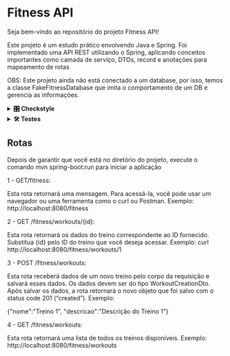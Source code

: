 # Fitness API

Seja bem-vindo ao repositório do projeto Fitness API!

Este projeto é um estudo prático envolvendo Java e Spring. Foi implementado uma API REST utilizando o Spring, aplicando conceitos importantes como camada de serviço, DTOs, record e anotações para mapeamento de rotas

OBS: Este projeto ainda não está conectado a um database, por isso, temos a classe FakeFitnessDatabase que imita o comportamento de um DB e gerencia as informações.

<details>
<summary><strong>🎛 Checkstyle</strong></summary>

Para assegurar a qualidade do código, utilizamos o Checkstyle neste projeto. Isso garante que o código esteja alinhado com as boas práticas de desenvolvimento, tornando-o mais legível e fácil de manter! Para executar o Checkstyle:

```bash
mvn checkstyle:check
```

</details>

<details>
<summary><strong>🛠 Testes</strong></summary>

Para executar todos os testes basta rodar o comando:
```bash
mvn test
```

Para executar apenas uma classe de testes:
```bash
mvn test -Dtest="TestClassName"
```

</details>

## Rotas

Depois de garantir que você está no diretório do projeto, execute o comando mvn spring-boot:run para iniciar a aplicação

1 - GET/fitness: 

Esta rota retornará uma mensagem. Para acessá-la, você pode usar um navegador ou uma ferramenta como o curl ou Postman. 
Exemplo:
http://localhost:8080/fitness

2 - GET /fitness/workouts/{id}:

Esta rota retornará os dados do treino correspondente ao ID fornecido. Substitua {id} pelo ID do treino que você deseja acessar. 
Exemplo:
curl http://localhost:8080/fitness/workouts/1

3 - POST /fitness/workouts:

Esta rota receberá dados de um novo treino pelo corpo da requisição e salvará esses dados. Os dados devem ser do tipo WorkoutCreationDto. Após salvar os dados, a rota retornará o novo objeto que foi salvo com o status code 201 (“created”). Exemplo:

{"nome":"Treino 1", "descricao":"Descrição do Treino 1"}

4 - GET /fitness/workouts: 

Esta rota retornará uma lista de todos os treinos disponíveis. Exemplo:
http://localhost:8080/fitness/workouts





